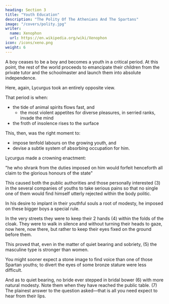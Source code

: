 ```yaml
---
heading: Section 3
title: "Youth Education"
description: "The Polity Of The Athenians And The Spartans"
image: "/covers/polity.jpg"
writer:
  name: Xenophon
  url: https://en.wikipedia.org/wiki/Xenophon
icon: /icons/xeno.png
weight: 6
---
```






A boy ceases to be a boy and becomes a youth in a critical period. At this point, the rest of the world proceeds to emancipate their children from the private tutor and the schoolmaster and launch them into absolute independence. 

<!-- Without substituting any further ruler, they are content to . -->

<!--  (1) {eis to meirakiousthai}, "with reference to hobbledehoy-hood."
    Cobet erases the phrase as post-Xenophontine. -->


Here, again, Lycurgus took an entirely opposite view. 

<!-- This, if observation might be trusted, was the season  -->

That period is when:
- the tide of animal spirits flows fast, and 
  - the most violent appetites for diverse pleasures, in serried ranks, invade the mind
- the froth of insolence rises to the surface


This, then, was the right moment to:
- impose tenfold labours on the growing youth, and
- devise a subtle system of absorbing occupation for him. 

Lycurgus made a crowning enactment: 

"he who shrank from the duties imposed on him would forfeit henceforth all claim to the glorious honours of the state" 

This caused both the public authorities and those personally interested (3) in the several companies of youths to take serious pains so that no single one of them would find himself utterly rejected within the body politic.

<!-- by an act of craven cowardice  and reprobate politic. -->

<!--  (2) Lit. "range themselves." For the idea, see "Mem." I. ii. 23;
    Swinburne, "Songs before Sunrise": Prelude, "Past youth where
    shoreward shallows are."

 (3) Or, "the friends and connections." -->

In his desire to implant in their youthful souls a root of modesty, he imposed on these bigger boys a special rule. 

In the very streets they were to keep their 2 hands (4) within the folds of the cloak. They were to walk in silence and without turning their heads to gaze, now here, now there, but rather to keep their eyes fixed on the ground before them. 

This proved that, even in the matter of quiet bearing and sobriety, (5) the masculine type is stronger than women. 

You might sooner expect a stone image to find voice than one of those Spartan youths; to divert the eyes of some bronze stature were less difficult. 

And as to quiet bearing, no bride ever stepped in bridal bower (6) with more natural modesty. Note them when they have reached the public table. (7) The plainest answer to the question asked—that is all you need expect to hear from their lips.


<!--  (6) Longinus, {peri ups}, iv. 4, reading {ophthalmois} for     {thalamois}, says: "Yet why speak of Timaeus, when even men like     Xenophon and Plato, the very demigods of literature, though they
    had sat at the feet of Socrates, sometimes forget themselves in
    the pursuit of such pretty conceits? The former in his account of
    the Spartan Polity has these words: 'Their voice you would no more
    hear, than if they were of marble, their gaze is as immovable as
    if they were cast in bronze. You would deem them more modest than
    the very maidens in their eyes.' To speak of the pupils of the
    eyes as modest maidens was a piece of absurdity becoming
    Amphicrates rather than Xenophon; and then what a strange notion
    to suppose that modesty is always without exception, expressed in
    the eye!"—H. L. Howell, "Longinus," p. 8. See "Spectator," No.
    354.

 -->